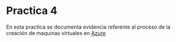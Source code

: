# Practica 4

En esta practica se documenta evidencia referente al proceso de la creación de maquinas virtuales en [Azure](https://azure.microsoft.com/en-us/)
